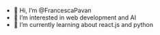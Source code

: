 - 👋 Hi, I’m @FrancescaPavan
- 👀 I’m interested in web development and AI
- 🌱 I’m currently learning about react.js and python
<!---
FrancescaPavan/FrancescaPavan is a ✨ special ✨ repository because its `README.md` (this file) appears on your GitHub profile.
You can click the Preview link to take a look at your changes.
--->
